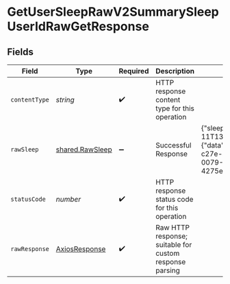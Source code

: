 # GetUserSleepRawV2SummarySleepUserIdRawGetResponse


## Fields

| Field                                                                                                                                                                                                                                        | Type                                                                                                                                                                                                                                         | Required                                                                                                                                                                                                                                     | Description                                                                                                                                                                                                                                  | Example                                                                                                                                                                                                                                      |
| -------------------------------------------------------------------------------------------------------------------------------------------------------------------------------------------------------------------------------------------- | -------------------------------------------------------------------------------------------------------------------------------------------------------------------------------------------------------------------------------------------- | -------------------------------------------------------------------------------------------------------------------------------------------------------------------------------------------------------------------------------------------- | -------------------------------------------------------------------------------------------------------------------------------------------------------------------------------------------------------------------------------------------- | -------------------------------------------------------------------------------------------------------------------------------------------------------------------------------------------------------------------------------------------- |
| `contentType`                                                                                                                                                                                                                                | *string*                                                                                                                                                                                                                                     | :heavy_check_mark:                                                                                                                                                                                                                           | HTTP response content type for this operation                                                                                                                                                                                                |                                                                                                                                                                                                                                              |
| `rawSleep`                                                                                                                                                                                                                                   | [shared.RawSleep](../../../sdk/models/shared/rawsleep.md)                                                                                                                                                                                    | :heavy_minus_sign:                                                                                                                                                                                                                           | Successful Response                                                                                                                                                                                                                          | {"sleep":[{"timestamp":"2023-10-11T13:26:04.540642+00:00","data":{"data":"...provider_specific_data"},"provider_id":"d00f31c3-c27e-470c-91c3-0ed8731a33e1","user_id":"2e967708-0079-489b-abf0-4275ef99dbe8","source_id":1,"priority_id":1}]} |
| `statusCode`                                                                                                                                                                                                                                 | *number*                                                                                                                                                                                                                                     | :heavy_check_mark:                                                                                                                                                                                                                           | HTTP response status code for this operation                                                                                                                                                                                                 |                                                                                                                                                                                                                                              |
| `rawResponse`                                                                                                                                                                                                                                | [AxiosResponse](https://axios-http.com/docs/res_schema)                                                                                                                                                                                      | :heavy_check_mark:                                                                                                                                                                                                                           | Raw HTTP response; suitable for custom response parsing                                                                                                                                                                                      |                                                                                                                                                                                                                                              |